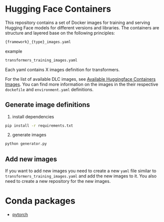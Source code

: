 # Hugging Face Containers

This repository contains a set of Docker images for training and serving Hugging Face models for different versions and libraries. 
The containers are structure and layered base on the following principles:

```bash
{framework}_{type}_images.yaml
```
example
```bash
transformers_training_images.yaml
```

Each yaml contains X images definition for transformers.

For the list of available DLC images, see [Available Huggingface Containers Images](). You can find more information on the images in the their respective `dockefile` and `environment.yaml` definitions.


## Generate image definitions

1. install dependencies

```bash
pip install -r requirements.txt
```

2. generate images

```bash
python generator.py
```

## Add new images

If you want to add new images you need to create a new `yaml` file similar to `transformers_training_images.yaml` and add the new images to it. You also need to create a new repository for the new images.

# Conda packages

* [pytorch](https://anaconda.org/pytorch/pytorch/files)